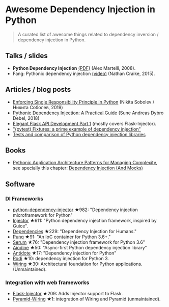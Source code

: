 # Awesome Dependency Injection in Python

> A curated list of awesome things related to dependency inversion / dependency injection in Python.

## Talks / slides

- **Python Dependency Injection** [(PDF)](http://www.aleax.it/yt_pydi.pdf) (Alex Martelli, 2008).
- Fang: Pythonic dependency injection [(video)](https://www.youtube.com/watch?v=zqRd941NXlI&t=443s) (Nathan Craike, 2015).

## Articles / blog posts

- [Enforcing Single Responsibility Principle in Python](https://sobolevn.me/2019/03/enforcing-srp) (Nikita Sobolev / Никита Соболев, 2019)
- [Pythonic Dependency Injection: A Practical Guide](https://medium.com/@suneandreasdybrodebel/pythonic-dependency-injection-a-practical-guide-83a1b1299280) (Sune Andreas Dybro Debel, 2018)
- [Elegant Flask API Development Part 1](https://christophergs.github.io/python/2018/09/25/elegant-flask-apis-pt-1/) (mostly covers Flask-Injector).
- ["(pytest) Fixtures: a prime example of dependency injection"](https://docs.pytest.org/en/latest/fixture.html#fixtures-a-prime-example-of-dependency-injection)
- [Tests and comparison of Python dependency injection libraries](https://github.com/orsinium/dependency_injectors)

## Books

- [Pythonic Application Architecture Patterns for Managing Complexity](https://github.com/python-leap/book), see specially this chapter: [Dependency Injection (And Mocks)](https://github.com/python-leap/book/blob/master/chapter_12_dependency_injection.asciidoc)

## Software

### DI Frameworks

- [python-dependency-injector](https://github.com/ets-labs/python-dependency-injector) ★982: "Dependency injection microframework for Python"
- [Injector](https://github.com/alecthomas/injector) ★611: "Python dependency injection framework, inspired by Guice".
- [Dependencies](https://github.com/dry-python/dependencies) ★229: "Dependency Injection for Humans."
- [Punq](https://github.com/bobthemighty/punq) ★91: "An IoC container for Python 3.6+."
- [Serum](https://github.com/suned/serum) ★76: "Dependency injection framework for Python 3.6"
- [Aiodine](https://github.com/bocadilloproject/aiodine) ★50: "Async-first Python dependency injection library"
- [Antidote](https://github.com/Finistere/antidote) ★17: "Dependency injection for Python"
- [Rodi](https://github.com/RobertoPrevato/rodi) ★10: dependency injection for Python 3.
- [Wiring](https://github.com/msiedlarek/wiring) ★30: Architectural foundation for Python applications. (Unmaintained).


### Integration with web frameworks

- [Flask-Injector](https://github.com/alecthomas/flask_injector) ★209: Adds Injector support to Flask.
- [Pyramid-Wiring](https://github.com/veeti/pyramid_wiring) ★1: integration of Wiring and Pyramid (unmaintained).
